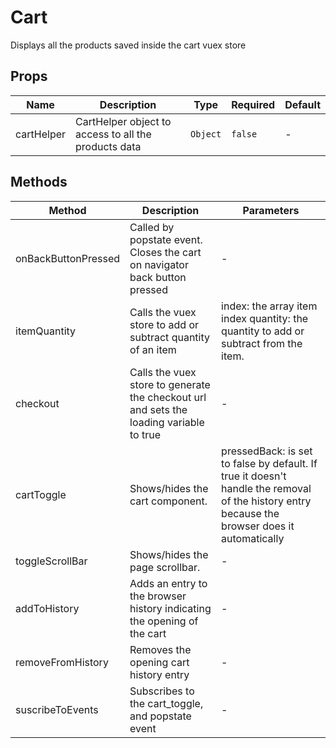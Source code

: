 # Cart

Displays all the products saved inside the cart vuex store

## Props

<!-- @vuese:Cart:props:start -->
|Name|Description|Type|Required|Default|
|---|---|---|---|---|
|cartHelper|CartHelper object to access to all the products data|`Object`|`false`|-|

<!-- @vuese:Cart:props:end -->


## Methods

<!-- @vuese:Cart:methods:start -->
|Method|Description|Parameters|
|---|---|---|
|onBackButtonPressed|Called by popstate event. Closes the cart on navigator back button pressed|-|
|itemQuantity|Calls the vuex store to add or subtract quantity of an item|index: the array item index quantity: the quantity to add or subtract from the item.|
|checkout|Calls the vuex store to generate the checkout url and sets the loading variable to true|-|
|cartToggle|Shows/hides the cart component.|pressedBack: is set to false by default. If true it doesn't handle the removal of the history entry because the browser does it automatically|
|toggleScrollBar|Shows/hides the page scrollbar.|-|
|addToHistory|Adds an entry to the browser history indicating the opening of the cart|-|
|removeFromHistory|Removes the opening cart history entry|-|
|suscribeToEvents|Subscribes to the cart_toggle, and popstate event|-|

<!-- @vuese:Cart:methods:end -->


